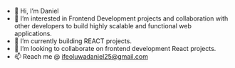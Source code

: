 - 👋 Hi, I’m Daniel 
- 👀 I’m interested in Frontend Development projects and collaboration with other developers to build highly scalable and functional web applications.
- 🌱 I’m currently building REACT projects.
- 💞️ I’m looking to collaborate on frontend development React projects.
- 📫 Reach me @ ifeoluwadaniel25@gmail.com

<!---
Obisanya1/Obisanya1 is a ✨ special ✨ repository because its `README.md` (this file) appears on your GitHub profile.
You can click the Preview link to take a look at your changes.
--->
